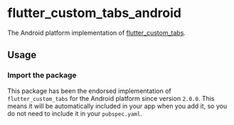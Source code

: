 # flutter_custom_tabs_android

The Android platform implementation of [flutter_custom_tabs][1].

## Usage

### Import the package

This package has been the endorsed implementation of `flutter_custom_tabs` for the Android platform since version `2.0.0`. This means it will be automatically included in your app when you add it, so you do not need to include it in your `pubspec.yaml`.

[1]: https://pub.dev/packages/flutter_custom_tabs
